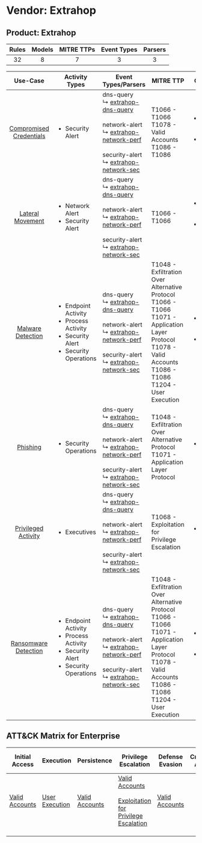 Vendor: Extrahop
================
Product: Extrahop
-----------------
| Rules | Models | MITRE TTPs | Event Types | Parsers |
|:-----:|:------:|:----------:|:-----------:|:-------:|
|  32   |   8    |     7      |      3      |    3    |

|                                  Use-Case                                  | Activity Types                                                                                                  | Event Types/Parsers                                                                                                                                                                                                                                                                           | MITRE TTP                                                                                                                                                                      | Content                                                                                                               |
|:--------------------------------------------------------------------------:| --------------------------------------------------------------------------------------------------------------- | --------------------------------------------------------------------------------------------------------------------------------------------------------------------------------------------------------------------------------------------------------------------------------------------- | ------------------------------------------------------------------------------------------------------------------------------------------------------------------------------ | --------------------------------------------------------------------------------------------------------------------- |
| [Compromised Credentials](../../../UseCases/uc_compromised_credentials.md) | <ul><li>Security Alert</li></ul>                                                                                |  dns-query<br> ↳ [extrahop-dns-query](Parsers/parserContent_extrahop-dns-query.md)<br><br> network-alert<br> ↳ [extrahop-network-perf](Parsers/parserContent_extrahop-network-perf.md)<br><br> security-alert<br> ↳ [extrahop-network-sec](Parsers/parserContent_extrahop-network-sec.md)<br> | T1066 - T1066<br>T1078 - Valid Accounts<br>T1086 - T1086<br>                                                                                                                   | [<ul><li>17 Rules</li></ul><ul><li>4 Models</li></ul>](Rules_Models/r_m_extrahop_extrahop_Compromised_Credentials.md) |
|        [Lateral Movement](../../../UseCases/uc_lateral_movement.md)        | <ul><li>Network Alert</li><li>Security Alert</li></ul>                                                          |  dns-query<br> ↳ [extrahop-dns-query](Parsers/parserContent_extrahop-dns-query.md)<br><br> network-alert<br> ↳ [extrahop-network-perf](Parsers/parserContent_extrahop-network-perf.md)<br><br> security-alert<br> ↳ [extrahop-network-sec](Parsers/parserContent_extrahop-network-sec.md)<br> | T1066 - T1066<br>                                                                                                                                                              | [<ul><li>5 Rules</li></ul><ul><li>3 Models</li></ul>](Rules_Models/r_m_extrahop_extrahop_Lateral_Movement.md)         |
|       [Malware Detection](../../../UseCases/uc_malware_detection.md)       | <ul><li>Endpoint Activity</li><li>Process Activity</li><li>Security Alert</li><li>Security Operations</li></ul> |  dns-query<br> ↳ [extrahop-dns-query](Parsers/parserContent_extrahop-dns-query.md)<br><br> network-alert<br> ↳ [extrahop-network-perf](Parsers/parserContent_extrahop-network-perf.md)<br><br> security-alert<br> ↳ [extrahop-network-sec](Parsers/parserContent_extrahop-network-sec.md)<br> | T1048 - Exfiltration Over Alternative Protocol<br>T1066 - T1066<br>T1071 - Application Layer Protocol<br>T1078 - Valid Accounts<br>T1086 - T1086<br>T1204 - User Execution<br> | [<ul><li>12 Rules</li></ul><ul><li>3 Models</li></ul>](Rules_Models/r_m_extrahop_extrahop_Malware_Detection.md)       |
|                [Phishing](../../../UseCases/uc_phishing.md)                | <ul><li>Security Operations</li></ul>                                                                           |  dns-query<br> ↳ [extrahop-dns-query](Parsers/parserContent_extrahop-dns-query.md)<br><br> network-alert<br> ↳ [extrahop-network-perf](Parsers/parserContent_extrahop-network-perf.md)<br><br> security-alert<br> ↳ [extrahop-network-sec](Parsers/parserContent_extrahop-network-sec.md)<br> | T1048 - Exfiltration Over Alternative Protocol<br>T1071 - Application Layer Protocol<br>                                                                                       | [<ul><li>2 Rules</li></ul>](Rules_Models/r_m_extrahop_extrahop_Phishing.md)                                           |
|     [Privileged Activity](../../../UseCases/uc_privileged_activity.md)     | <ul><li>Executives</li></ul>                                                                                    |  dns-query<br> ↳ [extrahop-dns-query](Parsers/parserContent_extrahop-dns-query.md)<br><br> network-alert<br> ↳ [extrahop-network-perf](Parsers/parserContent_extrahop-network-perf.md)<br><br> security-alert<br> ↳ [extrahop-network-sec](Parsers/parserContent_extrahop-network-sec.md)<br> | T1068 - Exploitation for Privilege Escalation<br>                                                                                                                              | [<ul><li>1 Rules</li></ul>](Rules_Models/r_m_extrahop_extrahop_Privileged_Activity.md)                                |
|    [Ransomware Detection](../../../UseCases/uc_ransomware_detection.md)    | <ul><li>Endpoint Activity</li><li>Process Activity</li><li>Security Alert</li><li>Security Operations</li></ul> |  dns-query<br> ↳ [extrahop-dns-query](Parsers/parserContent_extrahop-dns-query.md)<br><br> network-alert<br> ↳ [extrahop-network-perf](Parsers/parserContent_extrahop-network-perf.md)<br><br> security-alert<br> ↳ [extrahop-network-sec](Parsers/parserContent_extrahop-network-sec.md)<br> | T1048 - Exfiltration Over Alternative Protocol<br>T1066 - T1066<br>T1071 - Application Layer Protocol<br>T1078 - Valid Accounts<br>T1086 - T1086<br>T1204 - User Execution<br> | [<ul><li>12 Rules</li></ul><ul><li>3 Models</li></ul>](Rules_Models/r_m_extrahop_extrahop_Ransomware_Detection.md)    |

ATT&CK Matrix for Enterprise
----------------------------
| Initial Access                                                      | Execution                                                           | Persistence                                                         | Privilege Escalation                                                                                                                                          | Defense Evasion                                                     | Credential Access | Discovery | Lateral Movement | Collection | Command and Control                                                             | Exfiltration                                                                                | Impact |
| ------------------------------------------------------------------- | ------------------------------------------------------------------- | ------------------------------------------------------------------- | ------------------------------------------------------------------------------------------------------------------------------------------------------------- | ------------------------------------------------------------------- | ----------------- | --------- | ---------------- | ---------- | ------------------------------------------------------------------------------- | ------------------------------------------------------------------------------------------- | ------ |
| [Valid Accounts](https://attack.mitre.org/techniques/T1078)<br><br> | [User Execution](https://attack.mitre.org/techniques/T1204)<br><br> | [Valid Accounts](https://attack.mitre.org/techniques/T1078)<br><br> | [Valid Accounts](https://attack.mitre.org/techniques/T1078)<br><br>[Exploitation for Privilege Escalation](https://attack.mitre.org/techniques/T1068)<br><br> | [Valid Accounts](https://attack.mitre.org/techniques/T1078)<br><br> |                   |           |                  |            | [Application Layer Protocol](https://attack.mitre.org/techniques/T1071)<br><br> | [Exfiltration Over Alternative Protocol](https://attack.mitre.org/techniques/T1048)<br><br> |        |